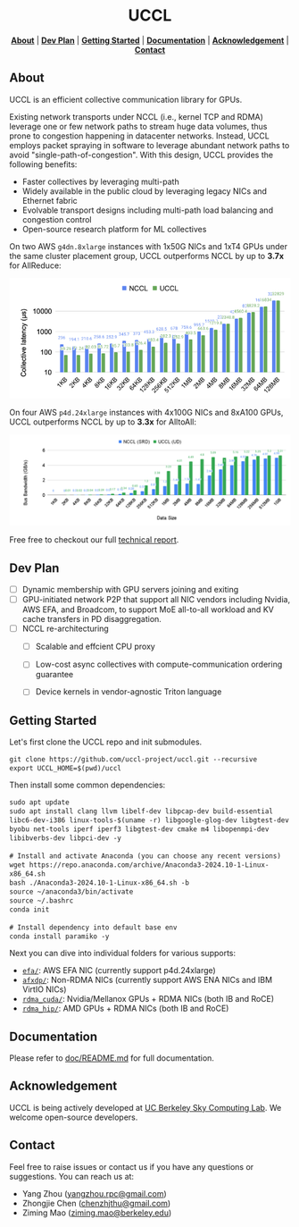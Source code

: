 <div align="center">

# UCCL

<p align="center">
    <a href="#about"><b>About</b></a> | 
    <a href="#dev-plan"><b>Dev Plan</b></a> | 
    <a href="#getting-started"><b>Getting Started</b></a> | 
    <a href="#documentation"><b>Documentation</b></a> | 
    <a href="#acknowledgement"><b>Acknowledgement</b></a> |
    <a href="#contact"><b>Contact</b></a>
</p>

</div>

## About 

UCCL is an efficient collective communication library for GPUs. 

Existing network transports under NCCL (i.e., kernel TCP and RDMA) leverage one or few network paths to stream huge data volumes, thus prone to congestion happening in datacenter networks. Instead, UCCL employs packet spraying in software to leverage abundant network paths to avoid "single-path-of-congestion". With this design, UCCL provides the following benefits: 
* Faster collectives by leveraging multi-path
* Widely available in the public cloud by leveraging legacy NICs and Ethernet fabric
* Evolvable transport designs including multi-path load balancing and congestion control
* Open-source research platform for ML collectives

On two AWS `g4dn.8xlarge` instances with 1x50G NICs and 1xT4 GPUs under the same cluster placement group, UCCL outperforms NCCL by up to **3.7x** for AllReduce: 

![UCCL allreduce performance](./doc/images/allreduce_perf.png)

On four AWS `p4d.24xlarge` instances with 4x100G NICs and 8xA100 GPUs, UCCL outperforms NCCL by up to **3.3x** for AlltoAll: 

![UCCL allreduce performance](./doc/images/alltoall_perf.png)

Free free to checkout our full [technical report](https://arxiv.org/pdf/2504.17307).

## Dev Plan

- [ ] Dynamic membership with GPU servers joining and exiting
- [ ] GPU-initiated network P2P that support all NIC vendors including Nvidia, AWS EFA, and Broadcom, to support MoE all-to-all workload and KV cache transfers in PD disaggregation. 
- [ ] NCCL re-architecturing
  - [ ] Scalable and effcient CPU proxy
  - [ ] Low-cost async collectives with compute-communication ordering guarantee
  - [ ] Device kernels in vendor-agnostic Triton language


## Getting Started

Let's first clone the UCCL repo and init submodules. 
```
git clone https://github.com/uccl-project/uccl.git --recursive
export UCCL_HOME=$(pwd)/uccl
```

Then install some common dependencies: 
```
sudo apt update
sudo apt install clang llvm libelf-dev libpcap-dev build-essential libc6-dev-i386 linux-tools-$(uname -r) libgoogle-glog-dev libgtest-dev byobu net-tools iperf iperf3 libgtest-dev cmake m4 libopenmpi-dev libibverbs-dev libpci-dev -y

# Install and activate Anaconda (you can choose any recent versions)
wget https://repo.anaconda.com/archive/Anaconda3-2024.10-1-Linux-x86_64.sh
bash ./Anaconda3-2024.10-1-Linux-x86_64.sh -b
source ~/anaconda3/bin/activate
source ~/.bashrc
conda init

# Install dependency into default base env
conda install paramiko -y
```

Next you can dive into individual folders for various supports: 
* [`efa/`](./efa/README.md): AWS EFA NIC (currently support p4d.24xlarge)
* [`afxdp/`](./afxdp/README.md): Non-RDMA NICs (currently support AWS ENA NICs and IBM VirtIO NICs)
* [`rdma_cuda/`](./rdma_cuda/README.md): Nvidia/Mellanox GPUs + RDMA NICs (both IB and RoCE)
* [`rdma_hip/`](./rdma_hip/README.md): AMD GPUs + RDMA NICs (both IB and RoCE)

## Documentation

Please refer to [doc/README.md](./doc/README.md) for full documentation.

## Acknowledgement

UCCL is being actively developed at [UC Berkeley Sky Computing Lab](https://sky.cs.berkeley.edu/). We welcome open-source developers. 

## Contact
Feel free to raise issues or contact us if you have any questions or suggestions. You can reach us at: 
* Yang Zhou (yangzhou.rpc@gmail.com)
* Zhongjie Chen (chenzhjthu@gmail.com)
* Ziming Mao (ziming.mao@berkeley.edu)
